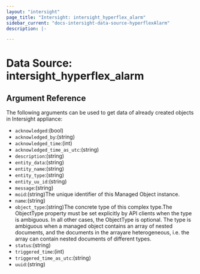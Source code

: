 ```yaml
---
layout: "intersight"
page_title: "Intersight: intersight_hyperflex_alarm"
sidebar_current: "docs-intersight-data-source-hyperflexAlarm"
description: |-

---
```


# Data Source: intersight_hyperflex_alarm

## Argument Reference
The following arguments can be used to get data of already created objects in Intersight appliance:
* `acknowledged`:(bool)
* `acknowledged_by`:(string)
* `acknowledged_time`:(int)
* `acknowledged_time_as_utc`:(string)
* `description`:(string)
* `entity_data`:(string)
* `entity_name`:(string)
* `entity_type`:(string)
* `entity_uu_id`:(string)
* `message`:(string)
* `moid`:(string)The unique identifier of this Managed Object instance.
* `name`:(string)
* `object_type`:(string)The concrete type of this complex type.The ObjectType property must be set explicitly by API clients when the type is ambiguous. In all other cases, the ObjectType is optional. The type is ambiguous when a managed object contains an array of nested documents, and the documents in the arrayare heterogeneous, i.e. the array can contain nested documents of different types.
* `status`:(string)
* `triggered_time`:(int)
* `triggered_time_as_utc`:(string)
* `uuid`:(string)
